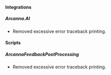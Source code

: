 
#### Integrations
##### Arcanna.AI
- Removed excessive error traceback printing.

#### Scripts
##### ArcannaFeedbackPostProcessing
- Removed excessive error traceback printing.
